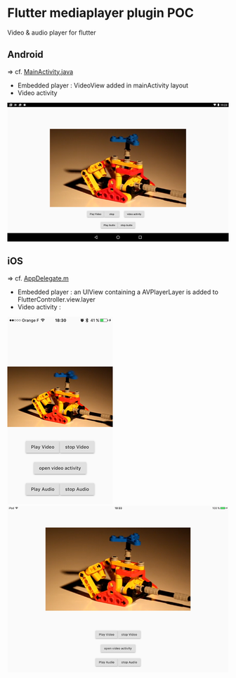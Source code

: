 # Flutter mediaplayer plugin POC

Video & audio player for flutter

## Android

=> cf. [MainActivity.java](https://github.com/rxlabz/flutter-mediaplayer-plugin/blob/master/android/app/src/main/java/com/example/flutter/MainActivity.java)

- Embedded player : VideoView added in mainActivity layout
- Video activity 

![screenAndroid](assets/android.png)

## iOS

=> cf. [AppDelegate.m](https://github.com/rxlabz/flutter-mediaplayer-plugin/blob/master/ios/Runner/AppDelegate.m)

- Embedded player : an UIView containing a AVPlayerLayer is added to FlutterController.view.layer
- Video activity : 
 
![screenAndroid](assets/ios.png)
![screenAndroid](assets/ipad.png)
